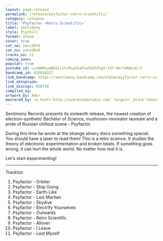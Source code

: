 ```yaml
---
layout: page-release
permalink: /release/psyfactor-retro-scientific/
category: releases
title: 'Psyfactor «Retro Scientific»'
label: sentimony
style: Psychill
format: album
cover: true
cat_no: sencd016
cat_nu: sencd016
tracks_no: 11
coming_soon: 
popular: true
youtube_id: LceN0MLwqME&list=PLp2GaPnw5O3PdlgX-f4f-HerTdKWzuU-Y
bandcamp_id: 625816327
link_bandcamp: https://sentimony.bandcamp.com/album/psyfactor-retro-scientific
link_ektoplazm: 
link_discogs: 656758
compiled_by: 
artwork_by: Ader
mastered_by: <a href='http://overdreamstudio.com' target='_blank'>Overdream Studio</a>
---
```


Sentimony Records presents its sixteenth release, the newest creation of electron-synthetic Bachelor of Science, mushroom-innovator laureate and a pride of Russian chillout scene - Psyfactor.

During this time he wrote at the strange silvery discs something special. You should have a laser to read them! This is a retro science. It studies the theory of electronic experimentation and broken beats. If something goes wrong, it can hurt the whole world. No matter how real it is.

Let's start experimenting!

---
Tracklist:

01. Psyfactor - Orbiter
02. Psyfactor - Stop Going
03. Psyfactor - Earth-Like
04. Psyfactor - Last Martian
05. Psyfactor - Skydive
06. Psyfactor - Electrify Yourselves
07. Psyfactor - Outwards
08. Psyfactor - Retro Scientific
09. Psyfactor - Allover
10. Psyfactor - I Leave
11. Psyfactor - Lost Myself

